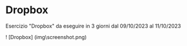 # Dropbox

Esercizio "Dropbox" da eseguire in 3 giorni dal 09/10/2023 al 11/10/2023

! [Dropbox] (img\screenshot.png)

